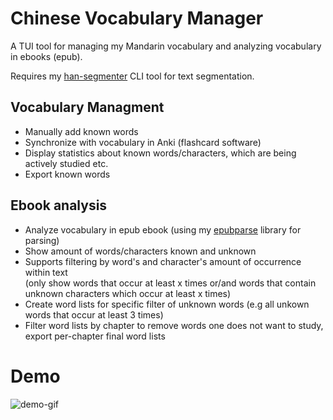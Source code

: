 # Chinese Vocabulary Manager
A TUI tool for managing my Mandarin vocabulary and analyzing vocabulary in ebooks (epub).  

Requires my [han-segmenter](https://github.com/jannes/han-segmenter) CLI tool for text segmentation.

## Vocabulary Managment
- Manually add known words
- Synchronize with vocabulary in Anki (flashcard software)
- Display statistics about known words/characters, which are being actively studied etc.
- Export known words

## Ebook analysis
- Analyze vocabulary in epub ebook (using my [epubparse](https://github.com/jannes/epubparse) library for parsing)
- Show amount of words/characters known and unknown
- Supports filtering by word's and character's amount of occurrence within text  
  (only show words that occur at least x times or/and words that contain unknown characters which occur at least x times)
- Create word lists for specific filter of unknown words (e.g all unkown words that occur at least 3 times)
- Filter word lists by chapter to remove words one does not want to study, export per-chapter final word lists

# Demo
![demo-gif](./demo.gif)
